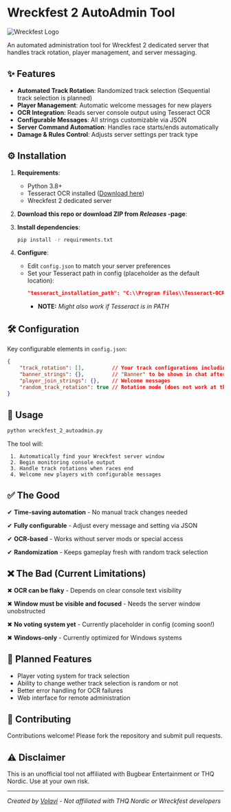 # Wreckfest 2 AutoAdmin Tool

![Wreckfest Logo](https://wreckfest2.thqnordic.com/game-sites/wreckfest2/logo_wreckfest2.png)

An automated administration tool for Wreckfest 2 dedicated server that handles track rotation, player management, and server messaging.

## ✨ Features

- **Automated Track Rotation**: Randomized track selection (Sequential track selection is planned)
- **Player Management**: Automatic welcome messages for new players
- **OCR Integration**: Reads server console output using Tesseract OCR
- **Configurable Messages**: All strings customizable via JSON
- **Server Command Automation**: Handles race starts/ends automatically
- **Damage & Rules Control**: Adjusts server settings per track type

## ⚙️ Installation

1. **Requirements**:
   - Python 3.8+
   - Tesseract OCR installed ([Download here](https://github.com/UB-Mannheim/tesseract/wiki))
   - Wreckfest 2 dedicated server
  
2. **Download this repo or download ZIP from *Releases* -page**:

3. **Install dependencies**:
   ```bash
   pip install -r requirements.txt
   ```
4. **Configure**:
   - Edit `config.json` to match your server preferences
   - Set your Tesseract path in config (placeholder as the default location):
     ```json
     "tesseract_installation_path": "C:\\Program Files\\Tesseract-OCR\\tesseract.exe"
     ```
      - **NOTE:** *Might also work if Tesseract is in PATH*

## 🛠️ Configuration

   Key configurable elements in `config.json`:
   ```json
   {
       "track_rotation": [],         // Your track configurations including: laps, bots, damage, etc...
       "banner_strings": {},         // "Banner" to be shown in chat after every race
       "player_join_strings": {},    // Welcome messages
       "random_track_rotation": true // Rotation mode (does not work at the moment)
   }
   ```
## 🚀 Usage

   ```bash
   python wreckfest_2_autoadmin.py
   ```
   The tool will:
   
     1. Automatically find your Wreckfest server window
     2. Begin monitoring console output
     3. Handle track rotations when races end
     4. Welcome new players with configurable messages

## ✅ The Good
   
   ✔ **Time-saving automation** - No manual track changes needed
   
   ✔ **Fully configurable** - Adjust every message and setting via JSON
   
   ✔ **OCR-based** - Works without server mods or special access
   
   ✔ **Randomization** - Keeps gameplay fresh with random track selection

## ❌ The Bad (Current Limitations)

   ✖ **OCR can be flaky** - Depends on clear console text visibility
   
   ✖ **Window must be visible and focused** - Needs the server window unobstructed
   
   ✖ **No voting system yet** - Currently placeholder in config (coming soon!)
   
   ✖ **Windows-only** - Currently optimized for Windows systems

## 🔮 Planned Features

  - Player voting system for track selection
  - Ability to change wether track selection is random or not
  - Better error handling for OCR failures
  - Web interface for remote administration

## 🤝 Contributing
   Contributions welcome! Please fork the repository and submit pull requests.

## ⚠️ Disclaimer

   This is an unofficial tool not affiliated with Bugbear Entertainment or THQ Nordic. Use at your own risk.

---

*Created by [Volavi](https://github.com/Volavi) - Not affiliated with THQ Nordic or Wreckfest developers*
